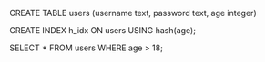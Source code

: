 CREATE TABLE users (username text, password text, age integer)

CREATE INDEX h_idx ON users USING hash(age);

SELECT *
FROM users
WHERE age > 18;